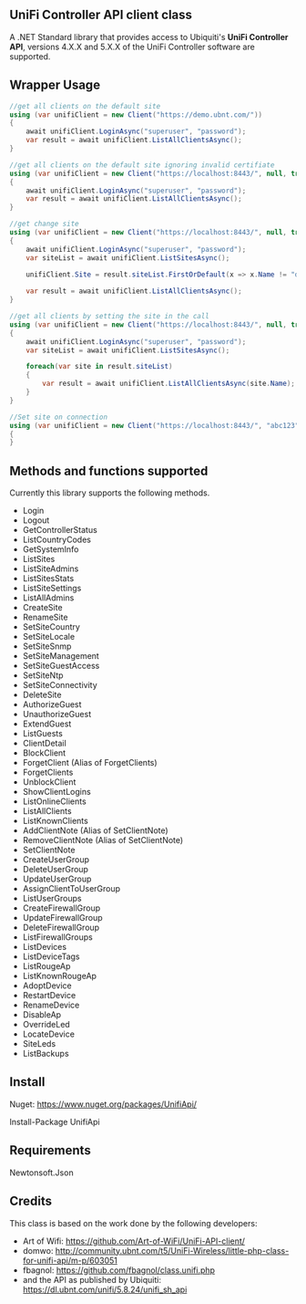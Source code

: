 ## UniFi Controller API client class

A .NET Standard library that provides access to Ubiquiti's **UniFi Controller API**, versions 4.X.X and 5.X.X of the UniFi Controller software are supported.

## Wrapper Usage

```csharp
//get all clients on the default site
using (var unifiClient = new Client("https://demo.ubnt.com/"))
{
    await unifiClient.LoginAsync("superuser", "password");
    var result = await unifiClient.ListAllClientsAsync();
}

//get all clients on the default site ignoring invalid certifiate
using (var unifiClient = new Client("https://localhost:8443/", null, true))
{
    await unifiClient.LoginAsync("superuser", "password");
    var result = await unifiClient.ListAllClientsAsync();
}

//get change site
using (var unifiClient = new Client("https://localhost:8443/", null, true))
{
    await unifiClient.LoginAsync("superuser", "password");
    var siteList = await unifiClient.ListSitesAsync();

	unifiClient.Site = result.siteList.FirstOrDefault(x => x.Name != "default")?.Name;
	
	var result = await unifiClient.ListAllClientsAsync();
}

//get all clients by setting the site in the call
using (var unifiClient = new Client("https://localhost:8443/", null, true))
{
    await unifiClient.LoginAsync("superuser", "password");
    var siteList = await unifiClient.ListSitesAsync();

	foreach(var site in result.siteList)
	{
		var result = await unifiClient.ListAllClientsAsync(site.Name);
	}
}

//Set site on connection
using (var unifiClient = new Client("https://localhost:8443/", "abc123", true))
{
}
```

## Methods and functions supported

Currently this library supports the following methods.
 - Login
 - Logout
 - GetControllerStatus
 - ListCountryCodes
 - GetSystemInfo
 - ListSites
 - ListSiteAdmins
 - ListSitesStats
 - ListSiteSettings
 - ListAllAdmins
 - CreateSite
 - RenameSite
 - SetSiteCountry
 - SetSiteLocale
 - SetSiteSnmp
 - SetSiteManagement
 - SetSiteGuestAccess
 - SetSiteNtp
 - SetSiteConnectivity
 - DeleteSite
 - AuthorizeGuest
 - UnauthorizeGuest
 - ExtendGuest
 - ListGuests
 - ClientDetail
 - BlockClient
 - ForgetClient (Alias of ForgetClients)
 - ForgetClients
 - UnblockClient
 - ShowClientLogins
 - ListOnlineClients
 - ListAllClients
 - ListKnownClients
 - AddClientNote (Alias of SetClientNote)
 - RemoveClientNote (Alias of SetClientNote)
 - SetClientNote
 - CreateUserGroup
 - DeleteUserGroup
 - UpdateUserGroup
 - AssignClientToUserGroup
 - ListUserGroups
 - CreateFirewallGroup
 - UpdateFirewallGroup
 - DeleteFirewallGroup
 - ListFirewallGroups
 - ListDevices
 - ListDeviceTags
 - ListRougeAp
 - ListKnownRougeAp
 - AdoptDevice
 - RestartDevice
 - RenameDevice
 - DisableAp
 - OverrideLed
 - LocateDevice
 - SiteLeds
 - ListBackups

## Install
Nuget: https://www.nuget.org/packages/UnifiApi/

Install-Package UnifiApi 

## Requirements

Newtonsoft.Json

## Credits

This class is based on the work done by the following developers:
- Art of Wifi: https://github.com/Art-of-WiFi/UniFi-API-client/
- domwo: http://community.ubnt.com/t5/UniFi-Wireless/little-php-class-for-unifi-api/m-p/603051
- fbagnol: https://github.com/fbagnol/class.unifi.php
- and the API as published by Ubiquiti: https://dl.ubnt.com/unifi/5.8.24/unifi_sh_api
